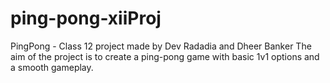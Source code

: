 # ping-pong-xiiProj
PingPong - Class 12 project made by Dev Radadia and Dheer Banker
The aim of the project is to create a ping-pong game with basic 1v1 options and a smooth gameplay.
